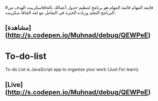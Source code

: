 #قائمة المهام
قائمة المهام هو برنامج لتنظيم جدول أعمالك بالجافاسكريبت الهدف من البرنامج التعلم وزياده الخبرة في التعامل مع لغه الجافا سكريبت.

## [مشاهدة] (http://s.codepen.io/Muhnad/debug/QEWPeE)

# To-do-list
To-do List is JavaScript app to organize your work (Just For learn).

## [Live] (http://s.codepen.io/Muhnad/debug/QEWPeE)
